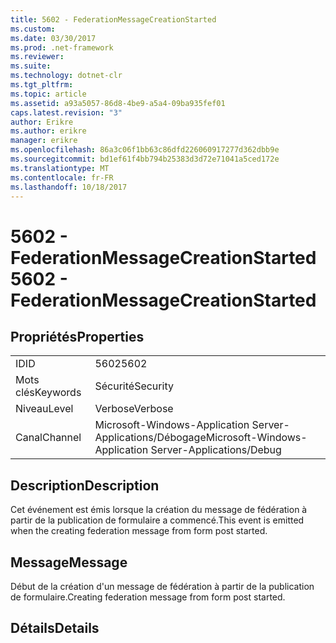 ```yaml
---
title: 5602 - FederationMessageCreationStarted
ms.custom: 
ms.date: 03/30/2017
ms.prod: .net-framework
ms.reviewer: 
ms.suite: 
ms.technology: dotnet-clr
ms.tgt_pltfrm: 
ms.topic: article
ms.assetid: a93a5057-86d8-4be9-a5a4-09ba935fef01
caps.latest.revision: "3"
author: Erikre
ms.author: erikre
manager: erikre
ms.openlocfilehash: 86a3c06f1bb63c86dfd226060917277d362dbb9e
ms.sourcegitcommit: bd1ef61f4bb794b25383d3d72e71041a5ced172e
ms.translationtype: MT
ms.contentlocale: fr-FR
ms.lasthandoff: 10/18/2017
---
```

# <a name="5602---federationmessagecreationstarted"></a><span data-ttu-id="abbdb-102">5602 - FederationMessageCreationStarted</span><span class="sxs-lookup"><span data-stu-id="abbdb-102">5602 - FederationMessageCreationStarted</span></span>
## <a name="properties"></a><span data-ttu-id="abbdb-103">Propriétés</span><span class="sxs-lookup"><span data-stu-id="abbdb-103">Properties</span></span>  
  
|||  
|-|-|  
|<span data-ttu-id="abbdb-104">ID</span><span class="sxs-lookup"><span data-stu-id="abbdb-104">ID</span></span>|<span data-ttu-id="abbdb-105">5602</span><span class="sxs-lookup"><span data-stu-id="abbdb-105">5602</span></span>|  
|<span data-ttu-id="abbdb-106">Mots clés</span><span class="sxs-lookup"><span data-stu-id="abbdb-106">Keywords</span></span>|<span data-ttu-id="abbdb-107">Sécurité</span><span class="sxs-lookup"><span data-stu-id="abbdb-107">Security</span></span>|  
|<span data-ttu-id="abbdb-108">Niveau</span><span class="sxs-lookup"><span data-stu-id="abbdb-108">Level</span></span>|<span data-ttu-id="abbdb-109">Verbose</span><span class="sxs-lookup"><span data-stu-id="abbdb-109">Verbose</span></span>|  
|<span data-ttu-id="abbdb-110">Canal</span><span class="sxs-lookup"><span data-stu-id="abbdb-110">Channel</span></span>|<span data-ttu-id="abbdb-111">Microsoft-Windows-Application Server-Applications/Débogage</span><span class="sxs-lookup"><span data-stu-id="abbdb-111">Microsoft-Windows-Application Server-Applications/Debug</span></span>|  
  
## <a name="description"></a><span data-ttu-id="abbdb-112">Description</span><span class="sxs-lookup"><span data-stu-id="abbdb-112">Description</span></span>  
 <span data-ttu-id="abbdb-113">Cet événement est émis lorsque la création du message de fédération à partir de la publication de formulaire a commencé.</span><span class="sxs-lookup"><span data-stu-id="abbdb-113">This event is emitted when the creating federation message from form post started.</span></span>  
  
## <a name="message"></a><span data-ttu-id="abbdb-114">Message</span><span class="sxs-lookup"><span data-stu-id="abbdb-114">Message</span></span>  
 <span data-ttu-id="abbdb-115">Début de la création d'un message de fédération à partir de la publication de formulaire.</span><span class="sxs-lookup"><span data-stu-id="abbdb-115">Creating federation message from form post started.</span></span>  
  
## <a name="details"></a><span data-ttu-id="abbdb-116">Détails</span><span class="sxs-lookup"><span data-stu-id="abbdb-116">Details</span></span>
